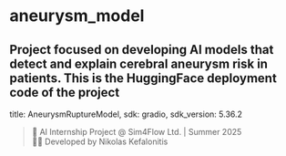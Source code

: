 # aneurysm_model
Project focused on developing AI models that detect and explain cerebral aneurysm risk in patients. This is the HuggingFace deployment code of the project
---------------------------------
title: AneurysmRuptureModel, 
sdk: gradio, 
sdk_version: 5.36.2

> 🔬 AI Internship Project @ Sim4Flow Ltd. | Summer 2025  
> 👨‍💻 Developed by Nikolas Kefalonitis

